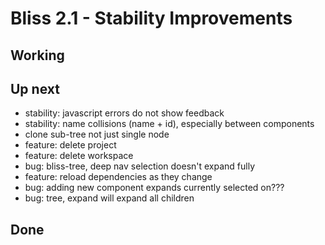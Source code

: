 # Bliss 2.1 - Stability Improvements

## Working


## Up next

- stability: javascript errors do not show feedback
- stability: name collisions (name + id), especially between components
- clone sub-tree not just single node
- feature: delete project
- feature: delete workspace
- bug: bliss-tree, deep nav selection doesn't expand fully
- feature: reload dependencies as they change
- bug: adding new component expands currently selected on???
- bug: tree, expand will expand all children

## Done

